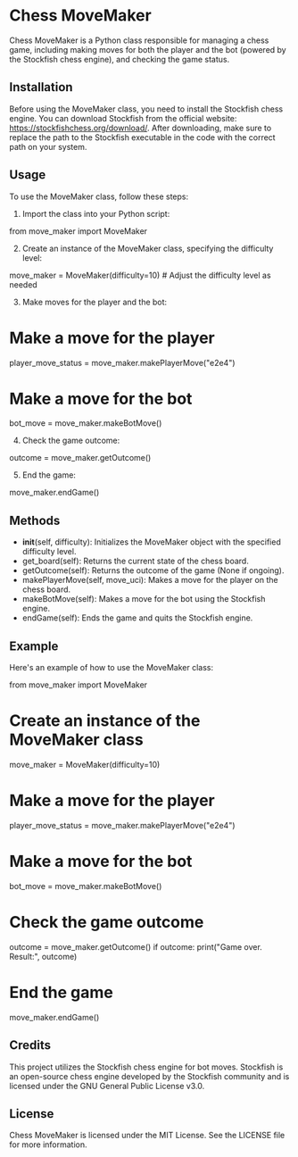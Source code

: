 # Chess MoveMaker

Chess MoveMaker is a Python class responsible for managing a chess game, including making moves for both the player and the bot (powered by the Stockfish chess engine), and checking the game status.

## Installation

Before using the MoveMaker class, you need to install the Stockfish chess engine. You can download Stockfish from the official website: https://stockfishchess.org/download/. After downloading, make sure to replace the path to the Stockfish executable in the code with the correct path on your system.

## Usage

To use the MoveMaker class, follow these steps:

1. Import the class into your Python script:

from move_maker import MoveMaker

2. Create an instance of the MoveMaker class, specifying the difficulty level:

move_maker = MoveMaker(difficulty=10)  # Adjust the difficulty level as needed

3. Make moves for the player and the bot:

# Make a move for the player
player_move_status = move_maker.makePlayerMove("e2e4")

# Make a move for the bot
bot_move = move_maker.makeBotMove()

4. Check the game outcome:

outcome = move_maker.getOutcome()

5. End the game:

move_maker.endGame()

## Methods

- __init__(self, difficulty): Initializes the MoveMaker object with the specified difficulty level.
- get_board(self): Returns the current state of the chess board.
- getOutcome(self): Returns the outcome of the game (None if ongoing).
- makePlayerMove(self, move_uci): Makes a move for the player on the chess board.
- makeBotMove(self): Makes a move for the bot using the Stockfish engine.
- endGame(self): Ends the game and quits the Stockfish engine.

## Example

Here's an example of how to use the MoveMaker class:

from move_maker import MoveMaker

# Create an instance of the MoveMaker class
move_maker = MoveMaker(difficulty=10)

# Make a move for the player
player_move_status = move_maker.makePlayerMove("e2e4")

# Make a move for the bot
bot_move = move_maker.makeBotMove()

# Check the game outcome
outcome = move_maker.getOutcome()
if outcome:
    print("Game over. Result:", outcome)

# End the game
move_maker.endGame()

## Credits

This project utilizes the Stockfish chess engine for bot moves. Stockfish is an open-source chess engine developed by the Stockfish community and is licensed under the GNU General Public License v3.0.

## License

Chess MoveMaker is licensed under the MIT License. See the LICENSE file for more information.
